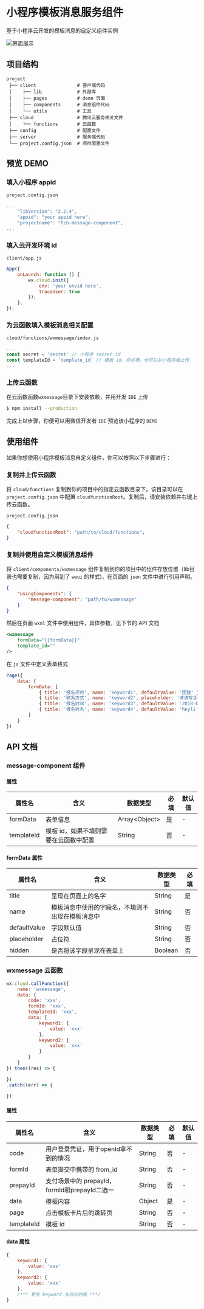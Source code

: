 # 小程序模板消息服务组件
基于小程序云开发的模板消息的自定义组件实例

![界面展示](https://ask.qcloudimg.com/draft/1011618/a51x8b25ql.jpg)

## 项目结构
```
project
 ├── client               # 客户端代码
 │    ├── lib             # 外部库
 │    ├── pages           # demo 页面
 │    ├── components      # 消息组件代码
 │    └── utils           # 工具
 ├── cloud                # 腾讯云服务相关文件
 │    └── functions       # 云函数
 ├── config               # 配置文件
 ├── server               # 服务端代码
 └── project.config.json  # 项目配置文件
```

## 预览 DEMO

### 填入小程序 appid

`project.config.json`
```javascript
...
    "libVersion": "2.2.4",
    "appid": "your appid here",
    "projectname": "tcb-message-component",
...
```

### 填入云开发环境 id

`client/app.js`
```javascript
App({
    onLaunch: function () {
        wx.cloud.init({
            env: 'your envid here',
            traceUser: true
        });
    },
});
```

### 为云函数填入模板消息相关配置

`cloud/functions/wxmessage/index.js`
```javascript
...
const secret = 'secret' // 小程序 secret id
const templateId = 'template_id' // 模板 id，非必填，也可以从小程序端上传
...
```

### 上传云函数
在云函数函数`wxmessage`目录下安装依赖，并用开发 `IDE` 上传

```bash
$ npm install --production
```

完成上以步骤，你便可以用微信开发者 `IDE` 预览该小程序的 `DEMO`

## 使用组件
如果你想使用小程序模板消息自定义组件，你可以按照以下步骤进行：

### 复制并上传云函数
将 `cloud/functions` 复制到你的项目中的指定云函数目录下。该目录可以在 `project.config.json` 中配置 `cloudfunctionRoot`。复制后，请安装依赖并右键上传云函数。
    
`project.config.json`
```json
{
    "cloudfunctionRoot": "path/to/cloud/functions",
}
```

### 复制并使用自定义模板消息组件
将 `client/components/wxmessage` 组件复制到你的项目中的组件存放位置（lib目录也需要复制，因为用到了 `weui` 的样式)，在页面的 `json` 文件中进行引用声明。

```json
{
    "usingComponents": {
        "message-component": "path/to/wxmessage"
    }
}
```
然后在页面 `wxml` 文件中使用组件，具体参数，见下节的 API 文档

```xml
<wxmessage
    formData="{{formData}}"
    template_id=""
/>
```

在 `js` 文件中定义表单格式
```javascript
Page({
    data: {
        formData: [
            { title: '报名项目', name: 'keyword1', defaultValue: '团建' },
            { title: '联系方式', name: 'keyword2', placeholder: '请填写手机' },
            { title: '报名时间', name: 'keyword3', defaultValue: '2018-05-29', hidden: true },
            { title: '报名姓名', name: 'keyword4', defaultValue: 'heyli' },
        ]
    }
})
```

## API 文档

### message-component 组件

#### 属性

|属性名|含义|数据类型|必填|默认值|
|--|--|--|--|---|
|formData|表单信息|Array&lt;Object>|是|-|
|templateId|模板 id，如果不填则需要在云函数中配置|String|否|-|

#### formData 属性

|属性名|含义|数据类型|必填|
|--|--|--|--|
|title|呈现在页面上的名字|String|是|
|name|模板消息中使用的字段名，不填则不出现在模板消息中|String|否|
|defaultValue|字段默认值|String|否|
|placeholder|占位符|String|否|
|hidden|是否将该字段呈现在表单上|Boolean|否|

### wxmessage 云函数

```javascript
wx.cloud.callFunction({
    name: 'wxmessage',
    data: {
        code: 'xxx',
        formId: 'xxx',
        templateId: 'xxx',
        data: {
            keyword1: {
                value: 'xxx'
            },
            keyword2: {
                value: 'xxx'
            }
        }
    }
}).then((res) => {

})
.catch((err) => {

})
```
#### 属性

|属性名|含义|数据类型|必填|默认值|
|--|--|--|--|---|
|code|用户登录凭证，用于openId拿不到的情况|String|否|-|
|formId|表单提交中携带的 from_id|String|否|-|
|prepayId|支付场景中的 prepayId，formId和prepayId二选一|String|否|-|
|data|模板内容|Object|是|-|
|page|点击模板卡片后的跳转页|String|否|-|
|templateId|模板 id|String|否|-|

#### data 属性
```javascript
{
    keyword1: {
        value: 'xxx'
    },
    keyword2: {
        value: 'xxx'
    },
    /*** 更多 keyword 与对应的值 ***/
}
```
